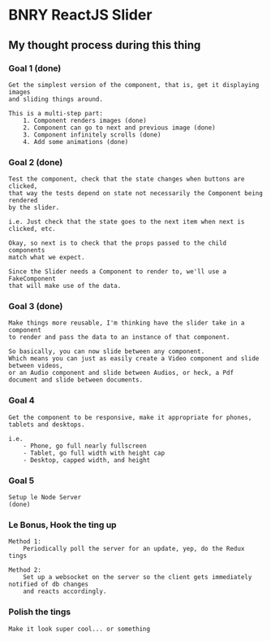 # BNRY ReactJS Slider

## My thought process during this thing

### Goal 1 (done)
	Get the simplest version of the component, that is, get it displaying images
	and sliding things around.

	This is a multi-step part:
		1. Component renders images (done)
		2. Component can go to next and previous image (done)
		3. Component infinitely scrolls (done)
		4. Add some animations (done)

### Goal 2 (done)
	Test the component, check that the state changes when buttons are clicked,
	that way the tests depend on state not necessarily the Component being rendered
	by the slider.

	i.e. Just check that the state goes to the next item when next is clicked, etc.

	Okay, so next is to check that the props passed to the child components
	match what we expect.

	Since the Slider needs a Component to render to, we'll use a FakeComponent
	that will make use of the data.


### Goal 3 (done)
	Make things more reusable, I'm thinking have the slider take in a component
	to render and pass the data to an instance of that component.

	So basically, you can now slide between any component.
	Which means you can just as easily create a Video component and slide between videos,
	or an Audio component and slide between Audios, or heck, a Pdf document and slide between documents.


### Goal 4
	Get the component to be responsive, make it appropriate for phones, tablets and desktops.

	i.e. 
		- Phone, go full nearly fullscreen
		- Tablet, go full width with height cap
		- Desktop, capped width, and height

### Goal 5
	Setup le Node Server
	(done)


### Le Bonus, Hook the ting up
	Method 1:
		Periodically poll the server for an update, yep, do the Redux tings

	Method 2:
		Set up a websocket on the server so the client gets immediately notified of db changes
		and reacts accordingly.


### Polish the tings

	Make it look super cool... or something